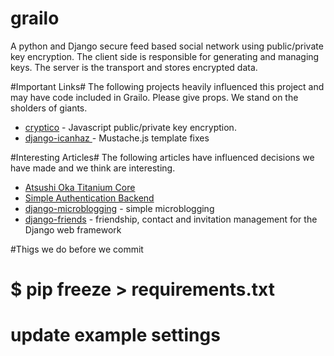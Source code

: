 grailo
======

A python and Django secure feed based social network using public/private key encryption. The client
side is responsible for generating and managing keys. The server is the transport and stores encrypted data.

#Important Links#
The following projects heavily influenced this project and may have code included in Grailo. Please give props.
We stand on the sholders of giants.

* [cryptico](https://github.com/claytantor/cryptico) - Javascript public/private key encryption.
* [django-icanhaz ](https://github.com/carljm/django-icanhaz) - Mustache.js template fixes

#Interesting Articles#
The following articles have influenced decisions we have made and we think are interesting.
* [Atsushi Oka Titanium Core](http://ats.oka.nu/titaniumcore/js/crypto/readme.txt)
* [Simple Authentication Backend](http://www.djangorocks.com/tutorials/creating-a-custom-authentication-backend/creating-a-simple-authentication-backend.html)
* [django-microblogging](https://github.com/skabber/django-microblogging/tree/master/microblogging) - simple microblogging
* [django-friends](https://github.com/jtauber/django-friends) - friendship, contact and invitation management for the Django web framework

#Thigs we do before we commit

# $ pip freeze > requirements.txt
# update example settings